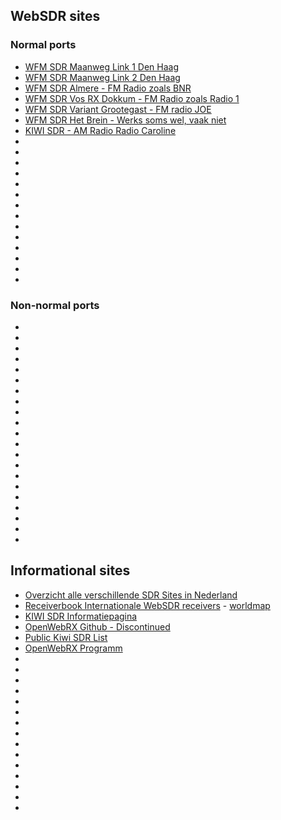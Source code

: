 ## WebSDR sites

### Normal ports

* [WFM SDR Maanweg Link 1 Den Haag](https://websdr.pa0cab.nl/#freq=430300000,mod=nfm,sql=-150)
* [WFM SDR Maanweg Link 2 Den Haag](https://websdr.repeatersdelft.nl/#freq=430350000,mod=nfm,sql=-150)
* [WFM SDR Almere - FM Radio zoals BNR](https://websdr.fm-tuner.nl/#freq=100100000,mod=wfm,secondary_mod=rds,sql=-150)
* [WFM SDR Vos RX Dokkum - FM Radio zoals Radio 1](https://vosrx.nl/#freq=91810000,mod=wfm,sql=-150)
* [WFM SDR Variant Grootegast - FM radio JOE](https://variant.vosrx.nl/#freq=87600000,mod=wfm,secondary_mod=rds,sql=-150)
* [WFM SDR Het Brein - Werks soms wel, vaak niet](https://openwebrx.hetbrein.com/)
* [KIWI SDR - AM Radio Radio Caroline](http://radioelvira.sytes.net:8073/?f=648.000amz4)
* []()
* []()
* []()
* []()
* []()
* []()
* []()
* []()
* []()
* []()
* []()
* []()
* []()
* []()

### Non-normal ports

* []()
* []()
* []()
* []()
* []()
* []()
* []()
* []()
* []()
* []()
* []()
* []()
* []()
* []()
* []()
* []()
* []()
* []()
* []()
* []()
* []()

## Informational sites

* [Overzicht alle verschillende SDR Sites in Nederland](https://www.rtlsdr.nl/websdr/)
* [Receiverbook Internationale WebSDR receivers](https://www.receiverbook.de/) - [worldmap](https://www.receiverbook.de/map)
* [KIWI SDR Informatiepagina](http://kiwisdr.com/)
* [OpenWebRX Github - Discontinued](https://github.com/ha7ilm/openwebrx)
* [Public Kiwi SDR List](http://kiwisdr.com/public/)
* [OpenWebRX Programm](https://www.openwebrx.de/)
* []()
* []()
* []()
* []()
* []()
* []()
* []()
* []()
* []()
* []()
* []()
* []()
* []()
* []()
* []()
